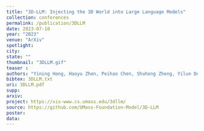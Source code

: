 ```yaml
---
title: "3D-LLM: Injecting the 3D World into Large Language Models"
collection: conferences
permalink: /publication/3DLLM
date: 2023-07-10
year: "2023"
venue: "ArXiv"
spotlight:
city: 
state: ""
thumbnail: "3DLLM.gif"
teaser : 
authors: "Yining Hong, Haoyu Zhen, Peihao Chen, Shuhong Zheng, Yilun Du, Zhenfang Chen, Chuang Gan"
bibtex: 3DLLM.txt
uri: 3DLLM.pdf
supp:
arxiv: 
project: https://vis-www.cs.umass.edu/3dllm/
source: https://github.com/UMass-Foundation-Model/3D-LLM
poster: 
data:
---
```

